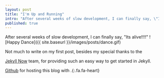 ```yaml
---
layout: post
title: "I'm Up and Running"
intro: "After several weeks of slow development, I can finally say, \"Its alive!!!!\"..."
published: true
---
```


After several weeks of slow development, I can finally say, "Its alive!!!!" ![Happy Dance]({{ site.baseurl }}/images/posts/dance.gif)

Not much to write on my first post, besides my special thanks to the

[Jekyll Now](https://github.com/barryclark/jekyll-now) team, for providing such an
easy way to get started in Jekyll.

[Github](https://github.com/) for hosting this blog with *.*{:.fa.fa-heart}
